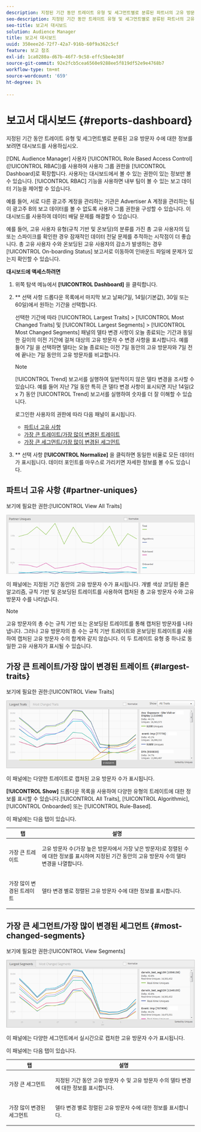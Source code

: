 ```yaml
---
description: 지정된 기간 동안 트레이트 유형 및 세그먼트별로 분류된 파트너의 고유 방문자 수에 대한 정보를 보려면 대시보드를 사용하십시오.
seo-description: 지정된 기간 동안 트레이트 유형 및 세그먼트별로 분류된 파트너의 고유 방문자 수에 대한 정보를 보려면 대시보드를 사용하십시오.
seo-title: 보고서 대시보드
solution: Audience Manager
title: 보고서 대시보드
uuid: 350eee2d-72f7-42a7-916b-60f9a362c5cf
feature: 보고 참조
exl-id: 1ca0280a-d67b-46f7-9c58-effc5be4e38f
source-git-commit: 92e2fcb5cea6560e9288ee5f819df52e9e4768b7
workflow-type: tm+mt
source-wordcount: '659'
ht-degree: 1%

---
```


# 보고서 대시보드 {#reports-dashboard}

지정된 기간 동안 트레이트 유형 및 세그먼트별로 분류된 고유 방문자 수에 대한 정보를 보려면 대시보드를 사용하십시오.

<!-- 

c_dashboard.xml

 -->

[!DNL Audience Manager] 사용자  [!UICONTROL Role Based Access Control] ([!UICONTROL RBAC])를 사용하여 사용자 그룹 권한을  [!UICONTROL Dashboard]로 확장합니다. 사용자는 대시보드에서 볼 수 있는 권한이 있는 정보만 볼 수 있습니다. [!UICONTROL RBAC] 기능을 사용하면 내부 팀이 볼 수 있는 보고 데이터 기능을 제어할 수 있습니다.

예를 들어, 서로 다른 광고주 계정을 관리하는 기관은 Advertiser A 계정을 관리하는 팀이 광고주 B의 보고 데이터를 볼 수 없도록 사용자 그룹 권한을 구성할 수 있습니다. 이 대시보드를 사용하여 데이터 배달 문제를 해결할 수 있습니다.

예를 들어, 고유 사용자 유형(규칙 기반 및 온보딩)의 분류를 가진 총 고유 사용자의 딥 또는 스파이크를 확인한 경우 잠재적인 데이터 전달 문제를 추적하는 시작점이 더 좋습니다. 총 고유 사용자 수와 온보딩된 고유 사용자의 감소가 발생하는 경우 [!UICONTROL On-boarding Status] 보고서로 이동하여 인바운드 파일에 문제가 있는지 확인할 수 있습니다.

**대시보드에 액세스하려면**

1. 위쪽 탐색 메뉴에서 **[!UICONTROL Dashboard]** 을 클릭합니다.
2. ** 선택 사항 드롭다운 목록에서 마지막 보고 날짜(7일, 14일(기본값), 30일 또는 60일)에서 원하는 기간을 선택합니다.

   선택한 기간에 따라 [!UICONTROL Largest Traits] > [!UICONTROL Most Changed Traits] 및 [!UICONTROL Largest Segments] > [!UICONTROL Most Changed Segments] 패널의 델타 변경 사항이 오늘 종료되는 기간과 동일한 길이의 이전 기간에 걸쳐 대상의 고유 방문자 수 변경 사항을 표시합니다. 예를 들어 7일 을 선택하면 델타는 오늘 종료되는 이전 7일 동안의 고유 방문자와 7일 전에 끝나는 7일 동안의 고유 방문자를 비교합니다.

   >[!NOTE]
   >
   >[!UICONTROL Trend] 보고서를 실행하여 일반적이지 않은 델타 변경을 조사할 수 있습니다. 예를 들어 지난 7일 동안 특히 큰 델타 변경 사항이 표시되면 지난 14일(2 x 7) 동안 [!UICONTROL Trend] 보고서를 실행하여 숫자를 더 잘 이해할 수 있습니다.

   로그인한 사용자의 권한에 따라 다음 패널이 표시됩니다.

   * [파트너 고유 사항](../reporting/reports-dashboard.md#partner-uniques)
   * [가장 큰 트레이트/가장 많이 변경된 트레이트](../reporting/reports-dashboard.md#largest-traits)
   * [가장 큰 세그먼트/가장 많이 변경된 세그먼트](../reporting/reports-dashboard.md#most-changed-segments)

3. ** 선택 사항 **[!UICONTROL Normalize]** 을 클릭하면 동일한 비율로 모든 데이터가 표시됩니다. 데이터 포인트를 마우스로 가리키면 자세한 정보를 볼 수도 있습니다.

## 파트너 고유 사항 {#partner-uniques}

보기에 필요한 권한:[!UICONTROL View All Traits]

![](assets/partner_uniques.png)

이 패널에는 지정된 기간 동안의 고유 방문자 수가 표시됩니다. 개별 색상 코딩된 줄은 알고리즘, 규칙 기반 및 온보딩된 트레이트를 사용하여 캡처된 총 고유 방문자 수와 고유 방문자 수를 나타냅니다.

>[!NOTE]
>
>고유 방문자의 총 수는 규칙 기반 또는 온보딩된 트레이트를 통해 캡처된 방문자를 나타냅니다. 그러나 고유 방문자의 총 수는 규칙 기반 트레이트와 온보딩된 트레이트를 사용하여 캡처된 고유 방문자 수의 합계와 같지 않습니다. 이 두 트레이트 유형 중 하나로 동일한 고유 사용자가 표시될 수 있습니다.

## 가장 큰 트레이트/가장 많이 변경된 트레이트 {#largest-traits}

보기에 필요한 권한:[!UICONTROL View Traits]

![](assets/largest_traits.png)

이 패널에는 다양한 트레이트로 캡처된 고유 방문자 수가 표시됩니다.

**[!UICONTROL Show]** 드롭다운 목록을 사용하여 다양한 유형의 트레이트에 대한 정보를 표시할 수 있습니다.[!UICONTROL All Traits], [!UICONTROL Algorithmic], [!UICONTROL Onboarded] 또는 [!UICONTROL Rule-Based].

이 패널에는 다음 탭이 있습니다.

<table id="table_DA48BDEB4E0143BEA4EB85AC26FF6AE3"> 
 <thead> 
  <tr> 
   <th colname="col1" class="entry"> 탭 </th> 
   <th colname="col2" class="entry"> 설명 </th> 
  </tr> 
 </thead>
 <tbody> 
  <tr> 
   <td colname="col1"> <p><span class="wintitle"> 가장 큰 트레이트</span> </p> </td> 
   <td colname="col2"> <p>고유 방문자 수(가장 높은 방문자에서 가장 낮은 방문자)로 정렬된 수에 대한 정보를 표시하며 지정된 기간 동안의 고유 방문자 수의 델타 변경을 나열합니다. </p> </td> 
  </tr> 
  <tr> 
   <td colname="col1"> <p><span class="wintitle"> 가장 많이 변경된 트레이트</span> </p> </td> 
   <td colname="col2"> <p>델타 변경 별로 정렬된 고유 방문자 수에 대한 정보를 표시합니다. </p> </td> 
  </tr> 
 </tbody> 
</table>

## 가장 큰 세그먼트/가장 많이 변경된 세그먼트 {#most-changed-segments}

보기에 필요한 권한:[!UICONTROL View Segments]

![](assets/largest_segments.png)

이 패널에는 다양한 세그먼트에서 실시간으로 캡처한 고유 방문자 수가 표시됩니다.

이 패널에는 다음 탭이 있습니다.

<table id="table_8E22E0579FA74C5A86CC40B40B2548BE"> 
 <thead> 
  <tr> 
   <th colname="col1" class="entry"> 탭 </th> 
   <th colname="col2" class="entry"> 설명 </th> 
  </tr> 
 </thead>
 <tbody> 
  <tr> 
   <td colname="col1"> <p><span class="wintitle"> 가장 큰 세그먼트</span> </p> </td> 
   <td colname="col2"> <p>지정된 기간 동안 고유 방문자 수 및 고유 방문자 수의 델타 변경에 대한 정보를 표시합니다. </p> </td> 
  </tr> 
  <tr> 
   <td colname="col1"> <p><span class="wintitle"> 가장 많이 변경된 세그먼트</span> </p> </td> 
   <td colname="col2"> <p>델타 변경 별로 정렬된 고유 방문자 수에 대한 정보를 표시합니다. </p> </td> 
  </tr> 
 </tbody> 
</table>
